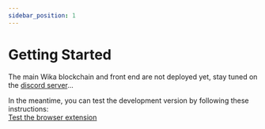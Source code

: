 ```yaml
---
sidebar_position: 1
---
```


# Getting Started

The main Wika blockchain and front end are not deployed yet, stay tuned on the [discord server](https://discordapp.com/invite/sPEwJUmAwH)...

In the meantime, you can test the development version by following these instructions:<br/>
[Test the browser extension](../contribute/test-browser-ext)

